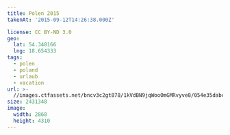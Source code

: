 ```yaml
---
title: Polen 2015
takenAt: '2015-09-12T14:26:38.000Z'

license: CC BY-ND 3.0
geo:
  lat: 54.348166
  lng: 18.654333
tags:
  - polen
  - poland
  - urlaub
  - vacation
url: >-
  //images.ctfassets.net/bncv3c2gt878/1kVdBN9jqWooOmGMRvyve8/054e35dabc9c47de0222a74ae0d302f8/polen-2015_25657117760_o
size: 2431348
image:
  width: 2868
  height: 4310
---
```

